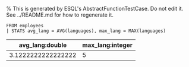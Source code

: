 % This is generated by ESQL's AbstractFunctionTestCase. Do not edit it. See ../README.md for how to regenerate it.

```esql
FROM employees
| STATS avg_lang = AVG(languages), max_lang = MAX(languages)
```

| avg_lang:double | max_lang:integer |
| --- | --- |
| 3.1222222222222222 | 5 |
